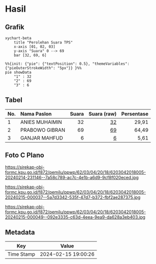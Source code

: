 # Hasil

## Grafik

```mermaid
xychart-beta
    title "Perolehan Suara TPS"
    x-axis [01, 02, 03]
    y-axis "Suara" 0 --> 69
    bar [32, 69, 6]
```

```mermaid
%%{init: {"pie": {"textPosition": 0.5}, "themeVariables": {"pieOuterStrokeWidth": "5px"}} }%%
pie showData
    "1" : 32
    "2" : 69
    "3" : 6
```

## Tabel

| No. | Nama Paslon    | Suara | Suara (raw) | Persentase |
|:--- |:-------------- | -----:| -----------:| ----------:|
| 1   | ANIES MUHAIMIN | 32    | [32][p-1]   | 29,91      |
| 2   | PRABOWO GIBRAN | 69    | [69][p-2]   | 64,49      |
| 3   | GANJAR MAHFUD  | 6     | [6][p-3]    | 5,61       |


[p-1]: https://github.com/gigit-pemilu/pemilu-2024-62-kalimantan-tengah/blob/main/pilpres/hitung-suara/sub/62-kalimantan-tengah/sub/03-kapuas/sub/04-kapuas-kuala/sub/2018-pematang/sub/005-tps/sub/paslon-1.txt
[p-2]: https://github.com/gigit-pemilu/pemilu-2024-62-kalimantan-tengah/blob/main/pilpres/hitung-suara/sub/62-kalimantan-tengah/sub/03-kapuas/sub/04-kapuas-kuala/sub/2018-pematang/sub/005-tps/sub/paslon-2.txt
[p-3]: https://github.com/gigit-pemilu/pemilu-2024-62-kalimantan-tengah/blob/main/pilpres/hitung-suara/sub/62-kalimantan-tengah/sub/03-kapuas/sub/04-kapuas-kuala/sub/2018-pematang/sub/005-tps/sub/paslon-3.txt

## Foto C Plano

https://sirekap-obj-formc.kpu.go.id/f872/pemilu/ppwp/62/03/04/20/18/6203042018005-20240214-231146--7a58c789-ac7c-4e1b-a6d9-9cf8f020eced.jpg

https://sirekap-obj-formc.kpu.go.id/f872/pemilu/ppwp/62/03/04/20/18/6203042018005-20240215-000037--5a7d3342-535f-47d7-b372-fbf2ae287375.jpg

https://sirekap-obj-formc.kpu.go.id/f872/pemilu/ppwp/62/03/04/20/18/6203042018005-20240215-000049--092e3335-c63d-4eea-9ea9-da628a3eb403.jpg


## Metadata

| Key        | Value               |
| ---------- | ------------------- |
| Time Stamp | 2024-02-15 19:00:26 |




